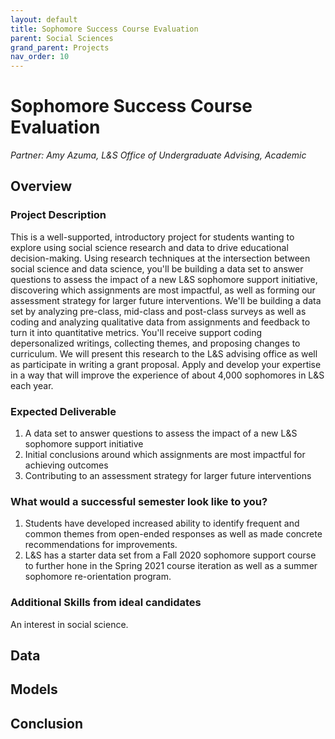 ```yaml
---
layout: default
title: Sophomore Success Course Evaluation 
parent: Social Sciences
grand_parent: Projects
nav_order: 10
---
```


# Sophomore Success Course Evaluation 
*Partner: Amy	Azuma, L&S Office of Undergraduate Advising, Academic*

## Overview
### Project Description
This is a well-supported, introductory project for students wanting to explore using social science research and data to drive educational decision-making. Using research techniques at the intersection between social science and data science, you'll be building a data set to answer questions to assess the impact of a new L&S sophomore support initiative, discovering which assignments are most impactful, as well as forming our assessment strategy for larger future interventions. We'll be building a data set by analyzing pre-class, mid-class and post-class surveys as well as coding and analyzing qualitative data from assignments and feedback to turn it into quantitative metrics.  You'll receive support coding depersonalized writings, collecting themes, and proposing changes to curriculum. We will present this research to the L&S advising office as well as participate in writing a grant proposal. Apply and develop your expertise in a way that will improve the experience of about 4,000 sophomores in L&S each year. 

### Expected Deliverable
1. A data set to answer questions to assess the impact of a new L&S sophomore support initiative 
2. Initial conclusions around which assignments are most impactful for achieving outcomes  
3. Contributing to an assessment strategy for larger future interventions

### What would a successful semester look like to you?
1. Students have developed increased ability to identify frequent and common themes from open-ended responses as well as made concrete recommendations for improvements. 
2. L&S has a starter data set from a Fall 2020 sophomore support course to further hone in the Spring 2021 course iteration as well as a summer sophomore re-orientation program. 

### Additional Skills from ideal candidates
An interest in social science. 

## Data

## Models

## Conclusion


```python

```
